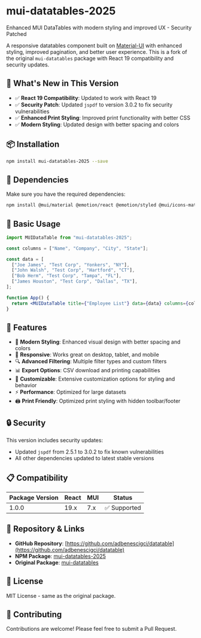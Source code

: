 # mui-datatables-2025

Enhanced MUI DataTables with modern styling and improved UX - Security Patched

A responsive datatables component built on [Material-UI](https://mui.com) with enhanced styling, improved pagination, and better user experience. This is a fork of the original `mui-datatables` package with React 19 compatibility and security updates.

## 🚀 What's New in This Version

- ✅ **React 19 Compatibility**: Updated to work with React 19
- ✅ **Security Patch**: Updated `jspdf` to version 3.0.2 to fix security vulnerabilities
- ✅ **Enhanced Print Styling**: Improved print functionality with better CSS
- ✅ **Modern Styling**: Updated design with better spacing and colors

## 📦 Installation

```bash
npm install mui-datatables-2025 --save
```

## 🔧 Dependencies

Make sure you have the required dependencies:

```bash
npm install @mui/material @emotion/react @emotion/styled @mui/icons-material
```

## 📖 Basic Usage

```jsx
import MUIDataTable from "mui-datatables-2025";

const columns = ["Name", "Company", "City", "State"];

const data = [
  ["Joe James", "Test Corp", "Yonkers", "NY"],
  ["John Walsh", "Test Corp", "Hartford", "CT"],
  ["Bob Herm", "Test Corp", "Tampa", "FL"],
  ["James Houston", "Test Corp", "Dallas", "TX"],
];

function App() {
  return <MUIDataTable title={"Employee List"} data={data} columns={columns} />;
}
```

## 🎨 Features

- 🎨 **Modern Styling**: Enhanced visual design with better spacing and colors
- 📱 **Responsive**: Works great on desktop, tablet, and mobile
- 🔍 **Advanced Filtering**: Multiple filter types and custom filters
- 📊 **Export Options**: CSV download and printing capabilities
- 🎯 **Customizable**: Extensive customization options for styling and behavior
- ⚡ **Performance**: Optimized for large datasets
- 🖨️ **Print Friendly**: Optimized print styling with hidden toolbar/footer

## 🔒 Security

This version includes security updates:

- Updated `jspdf` from 2.5.1 to 3.0.2 to fix known vulnerabilities
- All other dependencies updated to latest stable versions

## 📋 Compatibility

| Package Version | React | MUI | Status       |
| --------------- | ----- | --- | ------------ |
| 1.0.0           | 19.x  | 7.x | ✅ Supported |

## 🔗 Repository & Links

- **GitHub Repository**: [https://github.com/adbenescigci/datatable](https://github.com/adbenescigci/datatable)
- **NPM Package**: [mui-datatables-2025](https://www.npmjs.com/package/mui-datatables-2025)
- **Original Package**: [mui-datatables](https://github.com/gregnb/mui-datatables)

## 📄 License

MIT License - same as the original package.

## 🤝 Contributing

Contributions are welcome! Please feel free to submit a Pull Request.
